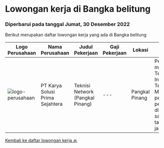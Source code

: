 
  # Lowongan kerja di Bangka belitung

  ### Diperbarui pada tanggal Jumat, 30 Desember 2022

  Berikut merupakan daftar lowongan kerja yang ada di Bangka belitung

  |Logo Perusahaan | Nama Perusahaan | Judul Pekerjaan | Gaji Pekerjaan | Lokasi | Deskripsi | Tanggal diunggah | Pranala |
  | -------------- | --------------- | --------------- | --------- | --------- | -------------- | ------- | ----------- |
  |![logo-perusahaan](https://image-service-cdn.seek.com.au/bb0f2c313297f2db3d497466b95d7da85644edc0/ee4dce1061f3f616224767ad58cb2fc751b8d2dc)|PT Karya Solusi Prima Sejahtera|Teknisi Network (Pangkal Pinang)|---|Pangkal Pinang|Pendidikan minimal D3/S1 Teknik Informatika/Teknik Telekomunikasi Memiliki pengalaman pekerjaan dibidang yang sama minimal 1 tahun Memahami jaringan...|Selasa, 27 Desember 2022|https://www.jobstreet.co.id/id/job/teknisi-network-pangkal-pinang-4157799?token=0~de593d38-7c21-43ab-9681-5bc03e0756af&sectionRank=1&jobId=jobstreet-id-job-4157799|


  [Kembali ke daftar lowongan kerja 🔙](../README.md#daftar-lowongan-kerja)
  